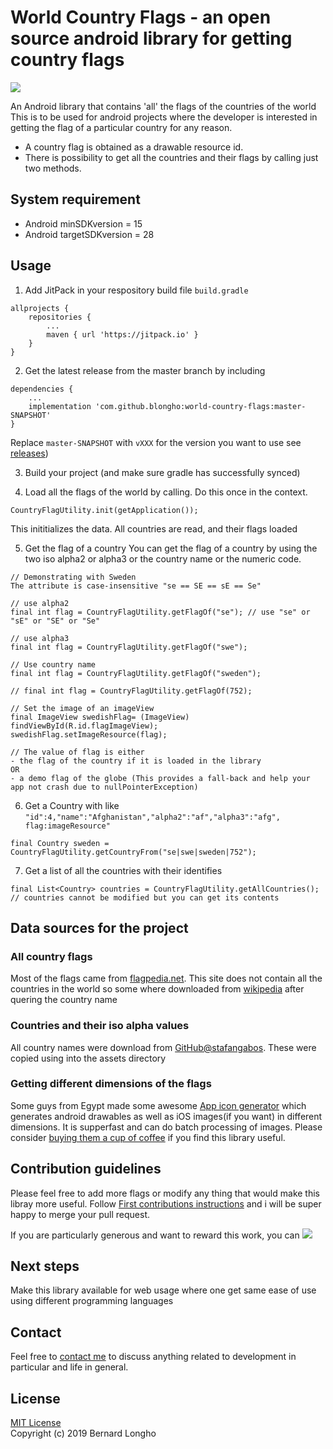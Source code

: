 # World Country Flags - an open source android library for getting country flags
[![](https://jitpack.io/v/blongho/world-country-flags.svg)](https://jitpack.io/#blongho/world-country-flags)

An Android library that contains 'all' the flags of the countries of the world
This is to be used for android projects where the developer is interested in getting
the flag of a particular country for any reason.

- A country flag is obtained as a drawable resource id.
- There is possibility to get all the countries and their flags by calling just two methods.

## System requirement
- Android minSDKversion = 15
- Android targetSDKversion = 28


## Usage
1. Add JitPack in your respository build file `build.gradle`
```
allprojects {
    repositories {
        ...
        maven { url 'https://jitpack.io' }
    }
}
```

2. Get the latest release from the master branch by including
```
dependencies {
    ...
    implementation 'com.github.blongho:world-country-flags:master-SNAPSHOT'
}
```
Replace `master-SNAPSHOT` with `vXXX` for the version you want to use
see [releases](https://github.com/blongho/world-country-flags/releases))

3. Build your project (and make sure gradle has successfully synced)

4. Load all the flags of the world by calling. Do this once in the context.
```
CountryFlagUtility.init(getApplication());
```
This inititializes the data. All countries are read, and their flags loaded

5. Get the flag of a country
You can get the flag of a country by using the two iso alpha2 or alpha3 or the country name or the numeric code.

```
// Demonstrating with Sweden
The attribute is case-insensitive "se == SE == sE == Se"

// use alpha2
final int flag = CountryFlagUtility.getFlagOf("se"); // use "se" or "sE" or "SE" or "Se"

// use alpha3
final int flag = CountryFlagUtility.getFlagOf("swe");

// Use country name
final int flag = CountryFlagUtility.getFlagOf("sweden");

// final int flag = CountryFlagUtility.getFlagOf(752);

// Set the image of an imageView
final ImageView swedishFlag= (ImageView) findViewById(R.id.flagImageView);
swedishFlag.setImageResource(flag);

// The value of flag is either
- the flag of the country if it is loaded in the library
OR
- a demo flag of the globe (This provides a fall-back and help your app not crash due to nullPointerException)
```
6. Get a Country with like `"id":4,"name":"Afghanistan","alpha2":"af","alpha3":"afg", flag:imageResource"`
```
final Country sweden = CountryFlagUtility.getCountryFrom("se|swe|sweden|752");
```

7. Get a list of all the countries with their identifies
```
final List<Country> countries = CountryFlagUtility.getAllCountries();
// countries cannot be modified but you can get its contents
```	
## Data sources for the project

### All country flags
Most of the flags came from [flagpedia.net](http://flagpedia.net/download).
This site does not contain all the countries in the world so some where downloaded
from [wikipedia](https://www.wikipedia.org/) after quering the country name

### Countries and their iso alpha values
All country names were download from
[GitHub@stafangabos](https://github.com/stefangabos/world_countries/tree/master/data/en).
These were copied using into the assets directory

### Getting different dimensions of the flags
Some guys from Egypt made some awesome [App icon generator](https://appicon.co/#image-sets)
which generates android drawables as well as iOS images(if you want) in different dimensions.
It is supperfast and can do batch processing of images.
Please consider [buying them a cup of coffee](https://www.buymeacoffee.com/appiconco) if you find this library useful.

## Contribution guidelines
Please feel free to add more flags or modify any thing that would make this libray more useful.
Follow [First contributions instructions](https://github.com/blongho/first-contributions/blob/master/README.md)
and i will be super happy to merge your pull request.


If you are particularly generous and want to reward this work, you can
[![](https://www.buymeacoffee.com/assets/img/custom_images/purple_img.png)](https://www.buymeacoffee.com/lKmSQRsaU)


## Next steps
Make this library available for web usage where one get same ease of use using different programming languages


## Contact
Feel free to [contact me](mailto:blongho02@gmail.com) to discuss anything related to development in particular and life in general.


## License
[MIT License](LICENSE.txt) <br>
Copyright (c) 2019 Bernard Longho
